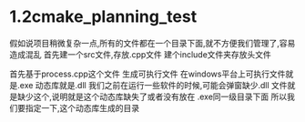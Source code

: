 # 1.2cmake_planning_test

假如说项目稍微复杂一点,所有的文件都在一个目录下面,就不方便我们管理了,容易造成混乱
    首先建一个src文件,存放.cpp文件
    建个include文件夹存放头文件

首先基于process.cpp这个文件 生成可执行文件
在windows平台上可执行文件就是.exe
动态库就是.dll
我们之前在运行一些软件的时候,可能会弹窗缺少.dll 文件就是缺少这个,说明就是这个动态库缺失了或者没有放在 .exe同一级目录下面
所以我们要指定一下,这个动态库生成的目录